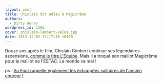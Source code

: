 ```yaml
---
layout: post
title: Ghislain dit adieu à Magicrème
authors:
  - Dirty Henry
wordpress_id: 1265
cover: ghislain-lambert-velos.jpg
date: 2013-12-02 17:17:18 +0100
---
```


Douze ans après le film, Ghislain Gimbert continue ses légendaires ascensions,
[comme le titre L'Equipe](http://www.lequipe.fr/Football/Actualites/L-ascension-de-ghislain-gimbert/420811).
Mais il a troqué son maillot Magicrème pour le maillot de l'ESTAC. Le monde va
mal !

ps :
[So Foot rappelle également les échappées solitaires de l'ancien coureur !](http://www.sofoot.com/metz-taille-patron-angers-est-marron-177711.html)
